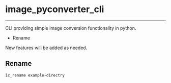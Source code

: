 # image_pyconverter_cli

---------------------------------------

CLI providing simple image conversion functionality in python.

* Rename

New features will be added as needed.

## Rename

```shell
ic_rename example-directry
```
